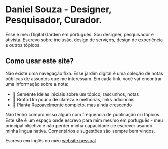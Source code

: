 # Daniel Souza - Designer, Pesquisador, Curador. 

Esse é meu Digital Garden em português. Sou designer, pesquisador e ativista.  Escrevo sobre  inclusão, design de serviços, design de experiência e outros tópicos.

## Como usar este site?

Não existe uma navegação fixa. Esse jardim digital é uma coleção de notas públicas de assuntos que me interessam. Em cada link, você vai encontrar uma informação sobre a nota:

- 🌱 Semente Ideias iniciais sobre um tópico, rascunhos, notas
-  🌿 Broto Um pouco de clareza e melhorias, links adicionais 
-  🌳 Planta Razoavelmente completo, mas ainda crescendo

Não tenho compromisso algum com frequencia de publicação ou tópicos. Este site é um espaço onde escrevo para mim mesmo em português - meu principal objetivo é não perder minha capacidade de escrever usando minha lingua nativa. Comentários e sugestões são sempre bem vindos. 

Escrevo em inglês no meu [website pessoal](https://danielsouza.com/danielsouza.org)